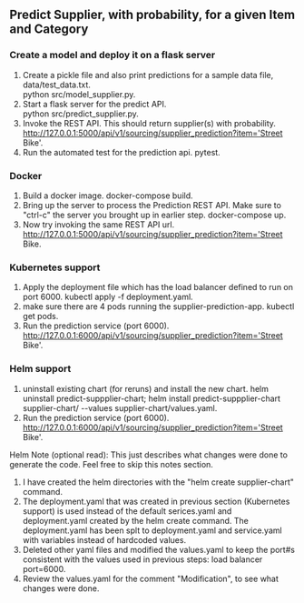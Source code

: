 ## Predict Supplier, with probability, for a given Item and Category

### Create a model and deploy it on a flask server
1. Create a pickle file and also print predictions for a sample data file,  data/test_data.txt.  
      python src/model_supplier.py. 
2. Start a flask server for the predict API.  
      python src/predict_supplier.py. 
3. Invoke the REST API. This should return supplier(s) with probability. 
      http://127.0.0.1:5000/api/v1/sourcing/supplier_prediction?item='Street Bike'. 
4. Run the automated test for the prediction api. 
      pytest. 

### Docker
1. Build a docker image. 
      docker-compose build. 
2. Bring up the server to process the Prediction REST API. Make sure to "ctrl-c" the server you brought up in earlier step. 
      docker-compose up. 
3. Now try invoking the same REST API url.  
      http://127.0.0.1:5000/api/v1/sourcing/supplier_prediction?item='Street Bike. 

### Kubernetes support
1. Apply the deployment file which has the load balancer defined to run on port 6000. 
      kubectl apply -f deployment.yaml. 
2. make sure there are 4 pods running the supplier-prediction-app. 
      kubectl get pods. 
3. Run the prediction service (port 6000). 
      http://127.0.0.1:6000/api/v1/sourcing/supplier_prediction?item='Street Bike'. 

### Helm support
1. uninstall existing chart (for reruns) and install the new chart. 
      helm uninstall predict-suppplier-chart; helm install predict-suppplier-chart supplier-chart/ --values supplier-chart/values.yaml. 
2. Run the prediction service (port 6000). 
      http://127.0.0.1:6000/api/v1/sourcing/supplier_prediction?item='Street Bike'. 

Helm Note (optional read): This just describes what changes were done to generate the code. Feel free to skip this notes section. 
1. I have created the helm directories with the "helm create supplier-chart" command.   
2. The deployment.yaml that was created in previous section (Kubernetes support) is used instead of the default serices.yaml and deployment.yaml created by the helm create command. The deployment.yaml has been splt to deployment.yaml and service.yaml with variables instead of hardcoded values. 
3. Deleted other yaml files and modified the  values.yaml to keep the port#s consistent with the values used in previous steps: load balancer port=6000. 
4. Review the values.yaml for the comment "Modification", to see what changes were done. 
